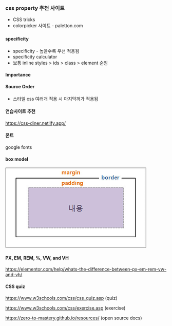 ### css property 추천 사이트

- CSS tricks
- colorpicker 사이트 - paletton.com

### 

#### specificity

- specificity - 높을수록 우선 적용됨
- specificity calculator
- 보통 inline styles > ids > class > element 순임

#### Importance

#### Source Order

- 스타일 css 여러개 적용 시 마지막꺼가 적용됨



#### 연습사이트 추천

https://css-diner.netlify.app/



#### 폰트 

google fonts



#### box model

![image-20220209223644574](css.assets/image-20220209223644574.png)

#### PX, EM, REM, %, VW, and VH

https://elementor.com/help/whats-the-difference-between-px-em-rem-vw-and-vh/



#### CSS quiz

https://www.w3schools.com/css/css_quiz.asp (quiz)

https://www.w3schools.com/css/exercise.asp (exercise)

 https://zero-to-mastery.github.io/resources/ (open source docs)